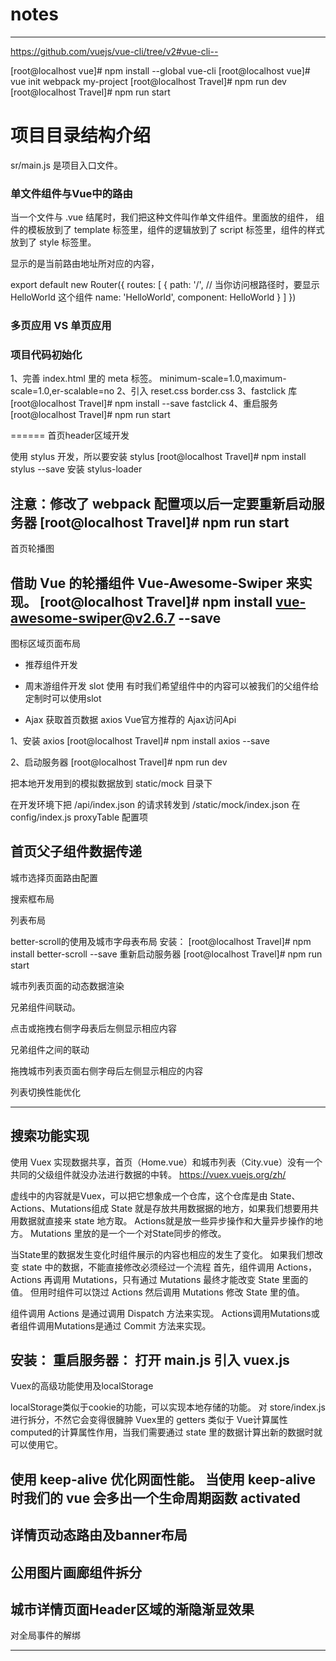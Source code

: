 # notes
----------

https://github.com/vuejs/vue-cli/tree/v2#vue-cli--

[root@localhost vue]# npm install --global vue-cli
[root@localhost vue]# vue init webpack my-project
[root@localhost Travel]# npm run dev
[root@localhost Travel]# npm run start

# 项目目录结构介绍
sr/main.js 是项目入口文件。

### 单文件组件与Vue中的路由

当一个文件与 .vue 结尾时，我们把这种文件叫作单文件组件。里面放的组件，
组件的模板放到了 template 标签里，组件的逻辑放到了 script 标签里，组件的样式放到了 style 标签里。

<router-view/>
显示的是当前路由地址所对应的内容，


export default new Router({
  routes: [
    {
      path: '/',  // 当你访问根路径时，要显示 HelloWorld 这个组件
      name: 'HelloWorld',
      component: HelloWorld
    }
  ]
})

### 多页应用 VS 单页应用


### 项目代码初始化
1、完善 index.html 里的 meta 标签。
minimum-scale=1.0,maximum-scale=1.0,er-scalable=no
2、引入 reset.css border.css
3、fastclick 库
[root@localhost Travel]# npm install --save fastclick
4、重启服务
[root@localhost Travel]# npm run start


======
首页header区域开发

使用 stylus 开发，所以要安装 stylus
[root@localhost Travel]# npm install stylus --save
安装 stylus-loader

注意：修改了 webpack 配置项以后一定要重新启动服务器
[root@localhost Travel]# npm run start
-------------
首页轮播图

借助  Vue 的轮播组件 Vue-Awesome-Swiper 来实现。
[root@localhost Travel]# npm install vue-awesome-swiper@v2.6.7  --save
--------------
图标区域页面布局

* 推荐组件开发

* 周末游组件开发
slot 使用
有时我们希望组件中的内容可以被我们的父组件给定制时可以使用slot

* Ajax 获取首页数据
axios Vue官方推荐的 Ajax访问Api

1、安装 axios
[root@localhost Travel]# npm install axios --save

2、启动服务器
[root@localhost Travel]# npm run dev

把本地开发用到的模拟数据放到 static/mock 目录下

在开发环境下把
/api/index.json 的请求转发到 /static/mock/index.json
在 config/index.js proxyTable 配置项

首页父子组件数据传递
-------------------
城市选择页面路由配置

搜索框布局

列表布局

better-scroll的使用及城市字母表布局
安装：
[root@localhost Travel]# npm install better-scroll --save
重新启动服务器
[root@localhost Travel]# npm run start

城市列表页面的动态数据渲染

兄弟组件间联动。

点击或拖拽右侧字母表后左侧显示相应内容


兄弟组件之间的联动

拖拽城市列表页面右侧字母后左侧显示相应的内容


列表切换性能优化

-----------
搜索功能实现
------------------------------
使用 Vuex 实现数据共享，首页（Home.vue）和城市列表（City.vue）没有一个共同的父级组件就没办法进行数据的中转。
https://vuex.vuejs.org/zh/

虚线中的内容就是Vuex，可以把它想象成一个仓库，这个仓库是由 State、Actions、Mutations组成
State 就是存放共用数据据的地方，如果我们想要用共用数据就直接来 state 地方取。
Actions就是放一些异步操作和大量异步操作的地方。
Mutations 里放的是一个一个对State同步的修改。

当State里的数据发生变化时组件展示的内容也相应的发生了变化。
如果我们想改变 state 中的数据，不能直接修改必须经过一个流程
首先，组件调用 Actions，Actions 再调用 Mutations，只有通过 Mutations 最终才能改变 State 里面的值。
但用时组件可以饶过 Actions 然后调用 Mutations 修改 State 里的值。

组件调用 Actions 是通过调用 Dispatch 方法来实现。
Actions调用Mutations或者组件调用Mutations是通过 Commit 方法来实现。

安装：
重启服务器：
打开 main.js 引入 vuex.js
-----------------------
Vuex的高级功能使用及localStorage

localStorage类似于cookie的功能，可以实现本地存储的功能。
对 store/index.js 进行拆分，不然它会变得很臃肿
Vuex里的 getters 类似于 Vue计算属性computed的计算属性作用，当我们需要通过 state 里的数据计算出新的数据时就可以使用它。

使用 keep-alive 优化网面性能。
当使用 keep-alive 时我们的 vue 会多出一个生命周期函数 activated
---------------
详情页动态路由及banner布局
---------------------
公用图片画廊组件拆分
-----------
城市详情页面Header区域的渐隐渐显效果
-----------
对全局事件的解绑


------------------